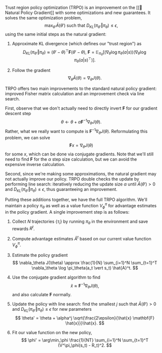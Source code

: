 Trust region policy optimization (TRPO) is an improvement on the [[🚜 Natural Policy Gradient]] with some optimizations and new guarantees. It solves the same optimization problem, 
$$
\max_{\theta'} \bar{A}(\theta') \text{ such that } D_{KL}(\pi_{\theta'} \Vert \pi_\theta) \leq \epsilon,
$$
 using the same initial steps as the natural gradient:
1. Approximate KL divergence (which defines our "trust region") as 
$$
D_{KL}(\pi_{\theta'} \Vert \pi_\theta) \approx (\theta' - \theta)^\top \mathbf{F}(\theta' - \theta), \ \mathbf{F} = \mathbb{E}_{\pi_\theta}[(\nabla_\theta \log \pi_\theta(a \vert s)) (\nabla_\theta \log \pi_\theta(a \vert s)^\top)].
$$

2. Follow the gradient 
$$
\nabla_\theta \bar{A}(\theta) = \nabla_\theta J(\theta).
$$


TRPO offers two main improvements to the standard natural policy gradient: improved Fisher matrix calculation and an improvement check via line search.

First, observe that we don't actually need to directly invert $\mathbf{F}$ for our gradient descent step 
$$
\theta \leftarrow \theta + \alpha \mathbf{F}^{-1}\nabla_\theta J(\theta).
$$
 Rather, what we really want to compute is $\mathbf{F}^{-1} \nabla_\theta J(\theta)$. Reformulating this problem, we can solve 
$$
\mathbf{F}x = \nabla_\theta J(\theta)
$$
 for some $x$, which can be done via conjugate gradients. Note that we'll still need to find $\mathbf{F}$ for the $\alpha$ step size calculation, but we can avoid the expensive inverse calculation.

Second, since we're making some approximations, the natural gradient may not actually improve our policy. TRPO double checks the update by performing line search: iteratively reducing the update size $\alpha$ until $\bar{A}(\theta') > 0$ and $D_{KL}(\pi_{\theta'}\Vert\pi_\theta) \leq \epsilon$, thus guaranteeing an improvement.

Putting these additions together, we have the full TRPO algorithm. We'll maintain a policy $\pi_\theta$ as well as a value function $V^\pi_\phi$ for advantage estimates in the policy gradient. A single improvement step is as follows:
1. Collect $N$ trajectories $\{ \tau_i \}$ by running $\pi_\theta$ in the environment and save rewards $R^t$.
2. Compute advantage estimates $\hat{A}^t$ based on our current value function $V^\pi_\phi$.
3. Estimate the policy gradient 
$$
\nabla_\theta J(\theta) \approx \frac{1}{N} \sum_{i=1}^N \sum_{t=1}^T \nabla_\theta \log \pi_\theta(a_t \vert s_t) \hat{A}^t.
$$

4. Use the conjugate gradient algorithm to find 
$$
\hat{x} \approx \mathbf{F}^{-1}\nabla_\theta J(\theta),
$$
 and also calculate $\mathbf{F}$ normally.
5. Update the policy with line search: find the smallest $j$ such that $\bar{A}(\theta') > 0$ and $D_{KL}(\pi_{\theta'}\Vert\pi_\theta) \leq \epsilon$ for new parameters 
$$
\theta' = \theta + \alpha^j \sqrt{\frac{2\epsilon}{\hat{x} \mathbf{F} \hat{x}}}\hat{x}.
$$

6. Fit our value function on the new policy, 
$$
\phi' = \arg\min_\phi \frac{1}{NT} \sum_{i=1}^N \sum_{t=1}^T (V^\pi_\phi(s_t) - R_t)^2.
$$
